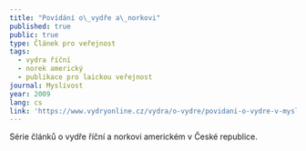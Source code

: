 ```yaml
---
title: "Povídání o\_vydře a\_norkovi"
published: true
public: true
type: Článek pro veřejnost
tags:
  - vydra říční
  - norek americký
  - publikace pro laickou veřejnost
journal: Myslivost
year: 2009
lang: cs
link: 'https://www.vydryonline.cz/vydra/o-vydre/povidani-o-vydre-v-myslivosti'
---
```

Série článků o vydře říční a norkovi americkém v České republice.
